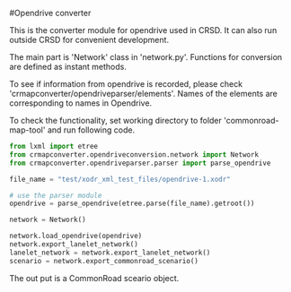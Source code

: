 #Opendrive converter

This is the converter module for opendrive used in CRSD. It can also run outside CRSD for convenient development.

The main part is 'Network' class in 'network.py'. Functions for conversion are defined as instant methods.

To see if information from opendrive is recorded, please check 'crmapconverter/opendriveparser/elements'. Names of the elements are corresponding to names in Opendrive.

To check the functionality, set working directory to folder 'commonroad-map-tool' and run following code.
 
```python
from lxml import etree
from crmapconverter.opendriveconversion.network import Network
from crmapconverter.opendriveparser.parser import parse_opendrive

file_name = "test/xodr_xml_test_files/opendrive-1.xodr"

# use the parser module
opendrive = parse_opendrive(etree.parse(file_name).getroot())

network = Network()

network.load_opendrive(opendrive)
network.export_lanelet_network()
lanelet_network = network.export_lanelet_network()
scenario = network.export_commonroad_scenario()
```

The out put is a CommonRoad sceario object.